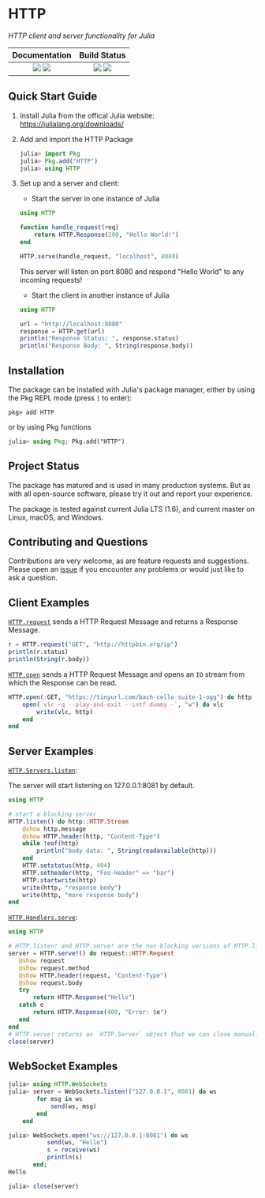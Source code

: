 
# HTTP

*HTTP client and server functionality for Julia*

| **Documentation**                                                         | **Build Status**                                                                                |
|:-------------------------------------------------------------------------:|:-----------------------------------------------------------------------------------------------:|
| [![][docs-stable-img]][docs-stable-url] [![][docs-dev-img]][docs-dev-url] | [![][github-actions-ci-img]][github-actions-ci-url] [![][codecov-img]][codecov-url] |

## Quick Start Guide

1. Install Julia from the offical Julia website: https://julialang.org/downloads/
2. Add and import the HTTP Package 
   ```julia
   julia> import Pkg
   julia> Pkg.add("HTTP")
   julia> using HTTP
   ```
3. Set up and a server and client:
    - Start the server in one instance of Julia
    
    ```julia
    using HTTP
    
    function handle_request(req)
        return HTTP.Response(200, "Hello World!")
    end
    
    HTTP.serve(handle_request, "localhost", 8080)
    ```
    This server will listen on port 8080 and respond "Hello World" to any incoming requests!
    
    - Start the client in another instance of Julia
    ```julia
    using HTTP
    
    url = "http://localhost:8080"
    response = HTTP.get(url)
    println("Response Status: ", response.status)
    println("Response Body: ", String(response.body))
    ```

## Installation

The package can be installed with Julia's package manager,
either by using the Pkg REPL mode (press `]` to enter):
```
pkg> add HTTP
```
or by using Pkg functions
```julia
julia> using Pkg; Pkg.add("HTTP")
```

## Project Status

The package has matured and is used in many production systems.
But as with all open-source software, please try it out and report your experience.

The package is tested against current Julia LTS (1.6), and current master on Linux, macOS, and Windows.

## Contributing and Questions

Contributions are very welcome, as are feature requests and suggestions. Please open an
[issue][issues-url] if you encounter any problems or would just like to ask a question.


## Client Examples

[`HTTP.request`](https://juliaweb.github.io/HTTP.jl/stable/index.html#HTTP.request-Tuple{String,HTTP.URIs.URI,Array{Pair{SubString{String},SubString{String}},1},Any})
sends a HTTP Request Message and returns a Response Message.

```julia
r = HTTP.request("GET", "http://httpbin.org/ip")
println(r.status)
println(String(r.body))
```

[`HTTP.open`](https://juliaweb.github.io/HTTP.jl/stable/index.html#HTTP.open)
sends a HTTP Request Message and
opens an `IO` stream from which the Response can be read.

```julia
HTTP.open(:GET, "https://tinyurl.com/bach-cello-suite-1-ogg") do http
    open(`vlc -q --play-and-exit --intf dummy -`, "w") do vlc
        write(vlc, http)
    end
end
```


## Server Examples

[`HTTP.Servers.listen`](https://juliaweb.github.io/HTTP.jl/stable/index.html#HTTP.Servers.listen):

The server will start listening on 127.0.0.1:8081 by default.

```julia
using HTTP

# start a blocking server
HTTP.listen() do http::HTTP.Stream
    @show http.message
    @show HTTP.header(http, "Content-Type")
    while !eof(http)
        println("body data: ", String(readavailable(http)))
    end
    HTTP.setstatus(http, 404)
    HTTP.setheader(http, "Foo-Header" => "bar")
    HTTP.startwrite(http)
    write(http, "response body")
    write(http, "more response body")
end
```

[`HTTP.Handlers.serve`](https://juliaweb.github.io/HTTP.jl/stable/index.html#HTTP.Handlers.serve):
```julia
using HTTP

# HTTP.listen! and HTTP.serve! are the non-blocking versions of HTTP.listen/HTTP.serve
server = HTTP.serve!() do request::HTTP.Request
   @show request
   @show request.method
   @show HTTP.header(request, "Content-Type")
   @show request.body
   try
       return HTTP.Response("Hello")
   catch e
       return HTTP.Response(400, "Error: $e")
   end
end
# HTTP.serve! returns an `HTTP.Server` object that we can close manually
close(server)
```

## WebSocket Examples

```julia
julia> using HTTP.WebSockets
julia> server = WebSockets.listen!("127.0.0.1", 8081) do ws
        for msg in ws
            send(ws, msg)
        end
    end

julia> WebSockets.open("ws://127.0.0.1:8081") do ws
           send(ws, "Hello")
           s = receive(ws)
           println(s)
       end;
Hello

julia> close(server)
```

[docs-dev-img]: https://img.shields.io/badge/docs-dev-blue.svg
[docs-dev-url]: https://JuliaWeb.github.io/HTTP.jl/dev

[docs-stable-img]: https://img.shields.io/badge/docs-stable-blue.svg
[docs-stable-url]: https://JuliaWeb.github.io/HTTP.jl/stable

[github-actions-ci-img]: https://github.com/JuliaWeb/HTTP.jl/workflows/CI/badge.svg
[github-actions-ci-url]: https://github.com/JuliaWeb/HTTP.jl/actions?query=workflow%3ACI

[codecov-img]: https://codecov.io/gh/JuliaWeb/HTTP.jl/branch/master/graph/badge.svg
[codecov-url]: https://codecov.io/gh/JuliaWeb/HTTP.jl

[issues-url]: https://github.com/JuliaWeb/HTTP.jl/issues
